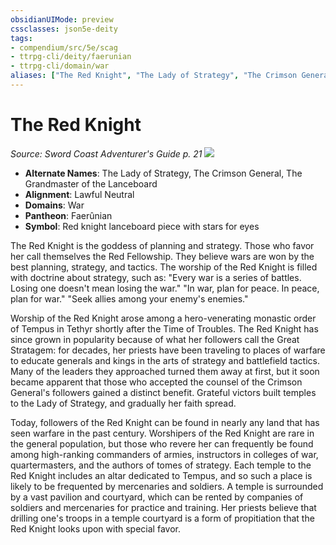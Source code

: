 ```yaml
---
obsidianUIMode: preview
cssclasses: json5e-deity
tags:
- compendium/src/5e/scag
- ttrpg-cli/deity/faerunian
- ttrpg-cli/domain/war
aliases: ["The Red Knight", "The Lady of Strategy", "The Crimson General", "The Grandmaster of the Lanceboard"]
---
```

# The Red Knight
*Source: Sword Coast Adventurer's Guide p. 21* 
![](/3-Mechanics/CLI/deities/img/scag-symbol-of-the-red-knight.webp#symbol)

- **Alternate Names**: The Lady of Strategy, The Crimson General, The Grandmaster of the Lanceboard
- **Alignment**: Lawful Neutral
- **Domains**: War
- **Pantheon**: Faerûnian
- **Symbol**: Red knight lanceboard piece with stars for eyes

The Red Knight is the goddess of planning and strategy. Those who favor her call themselves the Red Fellowship. They believe wars are won by the best planning, strategy, and tactics. The worship of the Red Knight is filled with doctrine about strategy, such as: "Every war is a series of battles. Losing one doesn't mean losing the war." "In war, plan for peace. In peace, plan for war." "Seek allies among your enemy's enemies."

Worship of the Red Knight arose among a hero-venerating monastic order of Tempus in Tethyr shortly after the Time of Troubles. The Red Knight has since grown in popularity because of what her followers call the Great Stratagem: for decades, her priests have been traveling to places of warfare to educate generals and kings in the arts of strategy and battlefield tactics. Many of the leaders they approached turned them away at first, but it soon became apparent that those who accepted the counsel of the Crimson General's followers gained a distinct benefit. Grateful victors built temples to the Lady of Strategy, and gradually her faith spread.

Today, followers of the Red Knight can be found in nearly any land that has seen warfare in the past century. Worshipers of the Red Knight are rare in the general population, but those who revere her can frequently be found among high-ranking commanders of armies, instructors in colleges of war, quartermasters, and the authors of tomes of strategy. Each temple to the Red Knight includes an altar dedicated to Tempus, and so such a place is likely to be frequented by mercenaries and soldiers. A temple is surrounded by a vast pavilion and courtyard, which can be rented by companies of soldiers and mercenaries for practice and training. Her priests believe that drilling one's troops in a temple courtyard is a form of propitiation that the Red Knight looks upon with special favor.